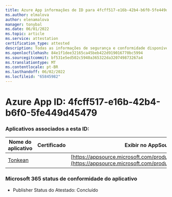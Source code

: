 ```yaml
---
title: Azure App informações de ID para 4fcff517-e16b-42b4-b6f0-5fe449d45479
ms.author: elmalova
author: elenamalova
manager: tonybal
ms.date: 06/01/2022
ms.topic: article
ms.service: attestation
certification_type: attested
description: Todas as informações de segurança e conformidade disponíveis para 4fcff517-e16b-42b4-b6f0-5fe449d45479.
ms.openlocfilehash: 84e1f1dee32165ca45beb422d919016770bc5994
ms.sourcegitcommit: bf531e5ed502c5940a365322da320749873267a4
ms.translationtype: MT
ms.contentlocale: pt-BR
ms.lasthandoff: 06/02/2022
ms.locfileid: "65845982"
---
```

# <a name="azure-app-id-4fcff517-e16b-42b4-b6f0-5fe449d45479"></a>Azure App ID: 4fcff517-e16b-42b4-b6f0-5fe449d45479


### <a name="apps-associated-with-this-id"></a>Aplicativos associados a esta ID:
| **Nome do aplicativo** | **Certificado** | **Exibir no AppSource** |
|--------------|---------------|-----------------------|
| [Tonkean](../forward/WA104381749.md) |  | [https://appsource.microsoft.com/product/office/WA104381749](https://appsource.microsoft.com/product/office/WA104381749) |

### <a name="microsoft-365-app-compliance-status"></a>Microsoft 365 status de conformidade do aplicativo
- Publisher Status do Atestado: Concluído
